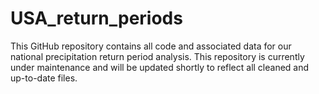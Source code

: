 # USA_return_periods
This GitHub repository contains all code and associated data for our national precipitation return period analysis. This repository is currently under maintenance and will be updated shortly to reflect all cleaned and up-to-date files.
